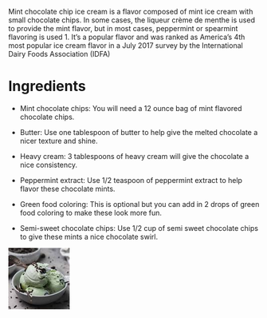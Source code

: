 Mint chocolate chip ice cream is a flavor composed of mint ice cream with small chocolate chips. In some cases, the liqueur crème de menthe is used to provide the mint flavor, but in most cases, peppermint or spearmint flavoring is used 1. It’s a popular flavor and was ranked as America’s 4th most popular ice cream flavor in a July 2017 survey by the International Dairy Foods Association (IDFA)


# Ingredients

- Mint chocolate chips: You will need a 12 ounce bag of mint flavored chocolate chips.

- Butter: Use one tablespoon of butter to help give the melted chocolate a nicer texture and shine.

- Heavy cream: 3 tablespoons of heavy cream will give the chocolate a nice consistency.

- Peppermint extract: Use 1/2 teaspoon of peppermint extract to help flavor these chocolate mints.

- Green food coloring: This is optional but you can add in 2 drops of green food coloring to make these look more fun.

- Semi-sweet chocolate chips: Use 1/2 cup of semi sweet chocolate chips to give these mints a nice chocolate swirl.

![Mint Chocolate photo](../Photos/mintchocolate.jpg)